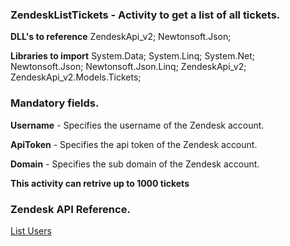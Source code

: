 ﻿
### ZendeskListTickets - Activity to get a list of all tickets.

**DLL's to reference**
ZendeskApi_v2;
Newtonsoft.Json;

**Libraries to import**
System.Data;
System.Linq;
System.Net;
Newtonsoft.Json;
Newtonsoft.Json.Linq;
ZendeskApi_v2;
ZendeskApi_v2.Models.Tickets;

### Mandatory fields.
**Username** - Specifies the username of the Zendesk account.

**ApiToken** - Specifies the api token of the Zendesk account.

**Domain** - Specifies the sub domain of the Zendesk account.

**This activity can retrive up to 1000 tickets**

### Zendesk API Reference.

[List Users](https://developer.zendesk.com/rest_api/docs/support/users#list-users)